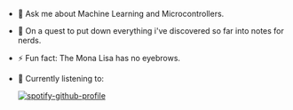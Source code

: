 - 💬 Ask me about Machine Learning and Microcontrollers.
- 🔬 On a quest to put down everything i've discovered so far into notes for nerds.
- ⚡ Fun fact: The Mona Lisa has no eyebrows.
- 🎵 Currently listening to:

    [![spotify-github-profile](https://spotify-github-profile.vercel.app/api/view?uid=31wrh3oqf3cfn3lwwlmvajslycli&cover_image=true&theme=novatorem&show_offline=true&background_color=121212&interchange=true)](https://github.com/kittinan/spotify-github-profile)
